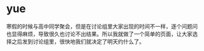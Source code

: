 # yue
寒假的时候与高中同学聚会，但是在讨论组里大家出现的时间不一样，逐个问题问也显得麻烦，导致很久也讨论不出结果。所以我就做了一个简单的页面，让大家选择之后发到讨论组里，很快地我们就决定了明天约什么了。 
